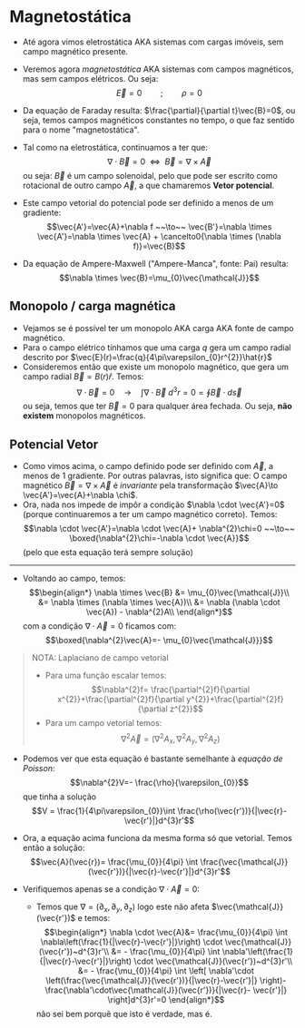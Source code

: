 # Magnetostática
- Até agora vimos eletrostática AKA sistemas com cargas imóveis, sem campo magnético presente.
- Veremos agora *magnetostática* AKA sistemas com campos magnéticos, mas sem campos elétricos. Ou seja:
$$\vec{E}=0 \quad \quad;\quad \quad \rho=0$$
- Da equação de Faraday resulta: $\frac{\partial}{\partial t}\vec{B}=0$, ou seja, temos campos magnéticos constantes no tempo, o que faz sentido para o nome "magnetostática".

- Tal como na eletrostática, continuamos a ter que: $$\nabla \cdot \vec{B}=0 ~~ \Longleftrightarrow ~~ \vec{B}=\nabla \times \vec{A}$$
ou seja: $\vec{B}$ é um campo solenoidal, pelo que pode ser escrito como rotacional de outro campo $\vec{A}$, a que chamaremos **Vetor potencial**.
- Este campo vetorial do potencial pode ser definido a menos de um gradiente:
$$\vec{A'}=\vec{A}+\nabla f ~~\to~~ \vec{B'}=\nabla \times \vec{A'}=\nabla \times \vec{A} + \cancelto0{\nabla \times (\nabla f)}=\vec{B}$$

- Da equação de Ampere-Maxwell ("Ampere-Manca", fonte: Pai) resulta:
$$\nabla \times \vec{B}=\mu_{0}\vec{\mathcal{J}}$$

## Monopolo / carga magnética
- Vejamos se é possível ter um monopolo AKA carga AKA fonte de campo magnético.
- Para o campo elétrico tínhamos que uma carga $q$ gera um campo radial descrito por $\vec{E}(r)=\frac{q}{4\pi\varepsilon_{0}r^{2}}\hat{r}$
- Consideremos então que existe um monopolo magnético, que gera um campo radial $\vec{B}=B(r)\hat{r}$. Temos:
$$\nabla \cdot \vec{B}=0 \quad\to\quad \int \nabla \cdot \vec{B}~d^{3}r=0=\oint \vec{B}\cdot d \vec{s}$$
ou seja, temos que ter $\vec{B}=0$ para qualquer área fechada. Ou seja, **não existem** monopolos magnéticos.

## Potencial Vetor
- Como vimos acima, o campo definido pode ser definido com $\vec{A}$, a menos de 1 gradiente. Por outras palavras, isto significa que: O campo magnético $\vec{B}=\nabla \times \vec{A}$ é *invariante* pela transformação $\vec{A}\to \vec{A'}=\vec{A}+\nabla \chi$. 
- Ora, nada nos impede de impôr a condição $\nabla \cdot \vec{A'}=0$ (porque continuaremos a ter um campo magnético correto). Temos:
$$\nabla \cdot \vec{A'}=\nabla \cdot \vec{A}+ \nabla^{2}\chi=0 ~~\to~~ \boxed{\nabla^{2}\chi=-\nabla \cdot \vec{A}}$$
(pelo que esta equação terá sempre solução)

---

- Voltando ao campo, temos:
$$\begin{align*}
\nabla \times \vec{B} &= \mu_{0}\vec{\mathcal{J}}\\
&= \nabla \times (\nabla \times \vec{A})\\
&= \nabla (\nabla \cdot \vec{A}) - \nabla^{2}A\\
\end{align*}$$
com a condição $\nabla \cdot \vec{A}=0$ ficamos com:
$$\boxed{\nabla^{2}\vec{A}=- \mu_{0}\vec{\mathcal{J}}}$$

> NOTA: Laplaciano de campo vetorial
> - Para uma função escalar temos: $$\nabla^{2}f= \frac{\partial^{2}f}{\partial x^{2}}+\frac{\partial^{2}f}{\partial y^{2}}+\frac{\partial^{2}f}{\partial z^{2}}$$
> - Para um campo vetorial temos: $$\nabla^{2}\vec{A}=\left( \nabla^{2}A_{x}, \nabla^{2} A_{y}, \nabla^{2}A_{z} \right)$$

- Podemos ver que esta equação é bastante semelhante à *equação de Poisson*:
$$\nabla^{2}V=- \frac{\rho}{\varepsilon_{0}}$$
que tinha a solução $$V = \frac{1}{4\pi\varepsilon_{0}}\int \frac{\rho(\vec{r'})}{|\vec{r}-\vec{r'}|}d^{3}r'$$

- Ora, a equação acima funciona da mesma forma só que vetorial. Temos então a solução:
$$\vec{A}(\vec{r})= \frac{\mu_{0}}{4\pi} \int \frac{\vec{\mathcal{J}}(\vec{r'})}{|\vec{r}-\vec{r'}|}d^{3}r'$$
- Verifiquemos apenas se a condição $\nabla \cdot \vec{A}=0$:
    - Temos que $\nabla=(\partial_{x},\partial_{y},\partial_{z})$  logo este não afeta $\vec{\mathcal{J}}(\vec{r'})$ e temos: $$\begin{align*}
\nabla \cdot  \vec{A}&= \frac{\mu_{0}}{4\pi} \int \nabla\left(\frac{1}{|\vec{r}-\vec{r'}|}\right) \cdot \vec{\mathcal{J}}(\vec{r'})~d^{3}r'\\
&= - \frac{\mu_{0}}{4\pi} \int \nabla'\left(\frac{1}{|\vec{r}-\vec{r'}|}\right) \cdot \vec{\mathcal{J}}(\vec{r'})~d^{3}r'\\
&= - \frac{\mu_{0}}{4\pi} \int \left[ \nabla'\cdot \left(\frac{\vec{\mathcal{J}}(\vec{r'})}{|\vec{r}-\vec{r'}|} \right)- \frac{\nabla'\cdot\vec{\mathcal{J}}(\vec{r'})}{|\vec{r}- \vec{r'}|} \right]d^{3}r'=0
\end{align*}$$
não sei bem porquê que isto é verdade, mas é.


